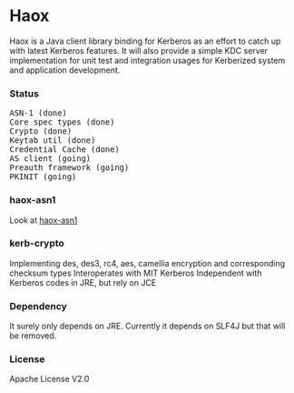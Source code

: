 Haox
====

Haox is a Java client library binding for Kerberos as an effort to catch up with latest Kerberos features. It will also provide a simple KDC
server implementation for unit test and integration usages for Kerberized system and application development.

### Status
<pre>
ASN-1 (done)
Core spec types (done)
Crypto (done)
Keytab util (done)
Credential Cache (done)
AS client (going)
Preauth framework (going)
PKINIT (going)
</pre>

### haox-asn1
Look at [haox-asn1](https://github.com/drankye/haox/blob/master/haox-asn1/README.md)

### kerb-crypto
Implementing des, des3, rc4, aes, camellia encryption and corresponding checksum types
Interoperates with MIT Kerberos
Independent with Kerberos codes in JRE, but rely on JCE

### Dependency
It surely only depends on JRE. Currently it depends on SLF4J but that will be removed.

### License
Apache License V2.0
